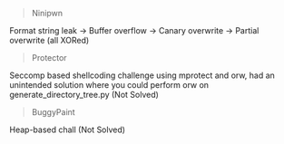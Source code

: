 > Ninipwn

Format string leak -> Buffer overflow -> Canary overwrite -> Partial overwrite (all XORed)

> Protector

Seccomp based shellcoding challenge using mprotect and orw, had an unintended solution where you could perform orw on generate_directory_tree.py (Not Solved)

> BuggyPaint

Heap-based chall (Not Solved) 
